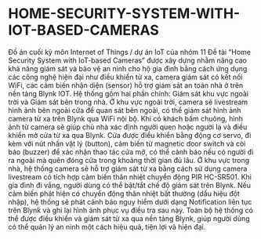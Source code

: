 # HOME-SECURITY-SYSTEM-WITH-IOT-BASED-CAMERAS
Đồ án cuối kỳ môn Internet of Things / dự án IoT của nhóm 11
Đề tài “Home Security System with IoT-based Cameras” được xây dựng nhằm nâng cao khả năng giám sát và bảo vệ an ninh cho hộ gia đình bằng cách ứng dụng các công nghệ hiện đại như điều khiển từ xa, camera giám sát có kết nối WiFi, các cảm biến nhận diện (sensor) hỗ trợ giám sát an toàn nhà ở trên nền tảng Blynk IOT. Hệ thống gồm hai phần chính: Giám sát khu vực ngoài trời và Giám sát bên trong nhà.
Ở khu vực ngoài trời, camera sẽ livestream hình ảnh bên ngoài cửa để quan sát bên ngoài, có thể giám sát hình ảnh camera từ xa trên Blynk qua WiFi nội bộ. Khi có khách bấm chuông, hình ảnh từ camera sẽ giúp chủ nhà xác định người quen hoặc người lạ và điều khiển mở cửa từ xa qua Blynk. Cửa được điều khiển bằng động cơ servo, đi kèm với nút nhấn vật lý (button), cảm biến từ magnetic door switch và còi báo (buzzer) để xác nhận thao tác cửa mở, có thể cảnh báo nếu có người đi ra ngoài mà quên đóng cửa trong khoảng thời gian đủ lâu.
Ở khu vực trong nhà, hệ thống camera sẽ hỗ trợ giám sát từ xa bằng cách sử dụng camera livestream có tích hợp cảm biến thân nhiệt chuyển động PIR HC-SR501. Khi gia đình đi vắng, người dùng có thể bật/tắt chế độ giám sát trên Blynk. Nếu cảm biến phát hiện có chuyển động thân nhiệt bất thường (dấu hiệu đột nhập), hệ thống sẽ phát cảnh báo nguy hiểm dưới dạng Notification liên tục trên Blynk và ghi lại hình ảnh phục vụ điều tra sau này.
Toàn bộ hệ thống có thể được điều khiển và giám sát từ xa qua nền tảng Blynk, giúp người dùng có thể quản lý an ninh một cách hiệu quả, tiện lợi và hiện đại.

